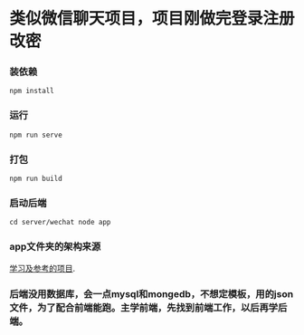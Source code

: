 # 类似微信聊天项目，项目刚做完登录注册改密

### 装依赖
```
npm install
```

### 运行
```
npm run serve
```

### 打包
```
npm run build
```
### 启动后端
```
cd server/wechat node app
```

### app文件夹的架构来源
[学习及参考的项目](https://gitee.com/oimchat/oim-e).

### 后端没用数据库，会一点mysql和mongedb，不想定模板，用的json文件，为了配合前端能跑。主学前端，先找到前端工作，以后再学后端。
